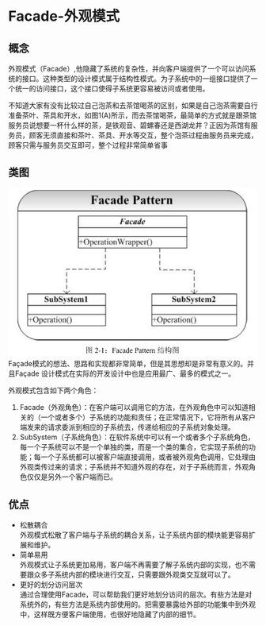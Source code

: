 # Facade-外观模式

## 概念
外观模式（Facade）,他隐藏了系统的复杂性，并向客户端提供了一个可以访问系统的接口。这种类型的设计模式属于结构性模式。为子系统中的一组接口提供了一个统一的访问接口，这个接口使得子系统更容易被访问或者使用。   

不知道大家有没有比较过自己泡茶和去茶馆喝茶的区别，如果是自己泡茶需要自行准备茶叶、茶具和开水，如图1(A)所示，而去茶馆喝茶，最简单的方式就是跟茶馆服务员说想要一杯什么样的茶，是铁观音、碧螺春还是西湖龙井？正因为茶馆有服务员，顾客无须直接和茶叶、茶具、开水等交互，整个泡茶过程由服务员来完成，顾客只需与服务员交互即可，整个过程非常简单省事  

## 类图
![类图](../../../../../../../../images/facade.png)  
Façade模式的想法、思路和实现都非常简单，但是其思想却是非常有意义的。并且Façade
设计模式在实际的开发设计中也是应用最广、最多的模式之一。  

外观模式包含如下两个角色：  
1. Facade（外观角色）：在客户端可以调用它的方法，在外观角色中可以知道相关的（一个或者多个）子系统的功能和责任；在正常情况下，它将所有从客户端发来的请求委派到相应的子系统去，传递给相应的子系统对象处理。  
2. SubSystem（子系统角色）：在软件系统中可以有一个或者多个子系统角色，每一个子系统可以不是一个单独的类，而是一个类的集合，它实现子系统的功能；每一个子系统都可以被客户端直接调用，或者被外观角色调用，它处理由外观类传过来的请求；子系统并不知道外观的存在，对于子系统而言，外观角色仅仅是另外一个客户端而已。

## 优点
* 松散耦合  
外观模式松散了客户端与子系统的耦合关系，让子系统内部的模块能更容易扩展和维护。
* 简单易用  
外观模式让子系统更加易用，客户端不再需要了解子系统内部的实现，也不需要跟众多子系统内部的模块进行交互，只需要跟外观类交互就可以了。
* 更好的划分访问层次  
通过合理使用Facade，可以帮助我们更好地划分访问的层次。有些方法是对系统外的，有些方法是系统内部使用的。把需要暴露给外部的功能集中到外观中，这样既方便客户端使用，也很好地隐藏了内部的细节。

